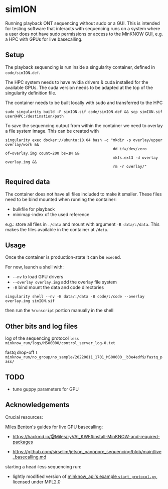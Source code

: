 # simION

Running playback ONT sequencing without sudo or a GUI. 
This is intended for testing software that interacts with sequencing runs on a system where a user does not have sudo permissions or access to the MinKNOW GUI, e.g. 
a HPC with GPUs for live basecalling.


## Setup

The playback sequencing is run inside a singularity container, defined in `code/simION.def`.

The HPC system needs to have nvidia drivers & cuda installed for the available GPUs. 
The cuda version needs to be adapted at the top of the singularity definition file.


The container needs to be built locally with sudo and transferred to the HPC

```shell
sudo singularity build -F simION.sif code/simION.def && scp simION.sif user@HPC:/destination/path
```

To save the sequencing output from within the container we need to overlay a file system image.
This can be created with 

```shell
singularity exec docker://ubuntu:18.04 bash -c "mkdir -p overlay/upper overlay/work &&
                                                dd if=/dev/zero of=overlay.img count=200 bs=1M &&
                                                mkfs.ext3 -d overlay overlay.img && 
                                                rm -r overlay/"
```


## Required data

The container does not have all files included to make it smaller.
These files need to be bind mounted when running the container:

- bulkfile for playback
- minimap-index of the used reference


e.g.: store all files in `./data` and mount with argument `-B data/:/data`. 
This makes the files available in the container at `/data`.


## Usage

Once the container is production-state it can be `exec`ed. 

For now, launch a shell with:

- `--nv` to load GPU drivers
- `--overlay overlay.img` add the overlay file system
- `-B` bind mount the data and code directories


```shell
singularity shell --nv -B data/:/data -B code/:/code --overlay overlay.img simION.sif
```

then run the `%runscript` portion manually in the shell


## Other bits and log files

log of the sequencing protocol
`less minknow_run/logs/MS00000/control_server_log-0.txt`

fastq drop-off
`l minknow_run/no_group/no_sample/20220811_1701_MS00000__b3e4edf9/fastq_pass/`

## TODO

- tune guppy parameters for GPU


## Acknowledgements

Crucial resources: 

[Miles Benton's](https://github.com/sirselim) guides for live GPU basecalling:

* https://hackmd.io/@Miles/ryVAI_KWF#install-MinKNOW-and-required-packages

* https://github.com/sirselim/jetson_nanopore_sequencing/blob/main/live_basecalling.md

starting a head-less sequencing run:

- lightly modified version of [minknow_api's example `start_protocol.py`](https://github.com/nanoporetech/minknow_api/blob/9302ac463827fc492e6d5fa80c29f56707ca7984/python/minknow_api/examples/start_protocol.py), licensed under MPL2.0


